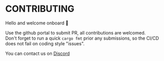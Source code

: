 CONTRIBUTING
============

Hello and welcome onboard :wave:

Use the github portal to submit PR, all contributions are welcomed.  
Don't forget to run a quick `cargo fmt` prior any submissions, so the CI/CD does not fail
on coding style "issues".

You can contact us on [Discord](https://discord.com/invite/VwuKPcw6)
